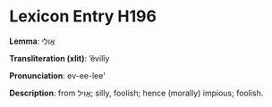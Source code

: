 # Lexicon Entry H196

**Lemma**: אֱוִלִי

**Transliteration (xlit)**: ʼĕvilîy

**Pronunciation**: ev-ee-lee'

**Description**:
from אֱוִיל; silly, foolish; hence (morally) impious; foolish.

